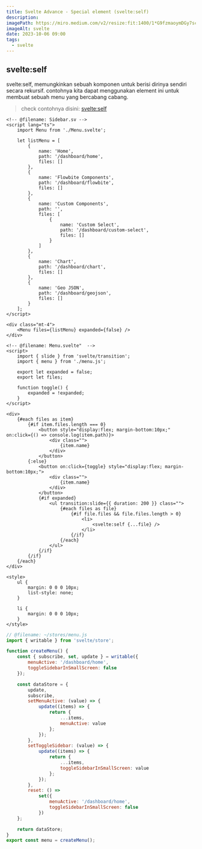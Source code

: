 ```yaml
---
title: Svelte Advance - Special element (svelte:self)
description:
imagePath: https://miro.medium.com/v2/resize:fit:1400/1*G9fzmaoymDGy7scbkgpC7A.png
imageAlt: svelte
date: 2023-10-06 09:00
tags:
  - svelte
---
```


## svelte:self

svelte:self, memungkinkan sebuah komponen untuk berisi dirinya sendiri secara rekursif. contohnya kita dapat menggunakan element ini untuk membuat sebuah menu yang bercabang cabang. <br>

<blockquote>
	check contohnya disini:
	<a href="https://svelte.dev/repl/d4f62ea3e4d04824bc33fff0057c6880?version=4.2.8" target="_blank">svelte:self</a>
</blockquote>

```svelte
<!-- @filename: Sidebar.sv -->
<script lang="ts">
	import Menu from './Menu.svelte';

	let listMenu = [
		{
			name: 'Home',
			path: '/dashboard/home',
			files: []
		},
		{
			name: 'Flowbite Components',
			path: '/dashboard/flowbite',
			files: []
		},
		{
			name: 'Custom Components',
			path: '',
			files: [
				{
					name: 'Custom Select',
					path: '/dashboard/custom-select',
					files: []
				}
			]
		},
		{
			name: 'Chart',
			path: '/dashboard/chart',
			files: []
		},
		{
			name: 'Geo JSON',
			path: '/dashboard/geojson',
			files: []
		}
	];
</script>

<div class="mt-4">
	<Menu files={listMenu} expanded={false} />
</div>
```

```svelte
<!-- @filename: Menu.svelte"  -->
<script>
	import { slide } from 'svelte/transition';
	import { menu } from './menu.js';

	export let expanded = false;
	export let files;

	function toggle() {
		expanded = !expanded;
	}
</script>

<div>
	{#each files as item}
		{#if item.files.length === 0}
			<button style="display:flex; margin-bottom:10px;" on:click={() => console.log(item.path)}>
				<div class="">
					{item.name}
				</div>
			</button>
		{:else}
			<button on:click={toggle} style="display:flex; margin-bottom:10px;">
				<div class="">
					{item.name}
				</div>
			</button>
			{#if expanded}
				<ul transition:slide={{ duration: 200 }} class="">
					{#each files as file}
						{#if file.files && file.files.length > 0}
							<li>
								<svelte:self {...file} />
							</li>
						{/if}
					{/each}
				</ul>
			{/if}
		{/if}
	{/each}
</div>

<style>
	ul {
		margin: 0 0 0 10px;
		list-style: none;
	}

	li {
		margin: 0 0 0 10px;
	}
</style>
```

```js
// @filename: ~/stores/menu.js
import { writable } from 'svelte/store';

function createMenu() {
	const { subscribe, set, update } = writable({
		menuActive: '/dashboard/home',
		toggleSidebarInSmallScreen: false
	});

	const dataStore = {
		update,
		subscribe,
		setMenuActive: (value) => {
			update((items) => {
				return {
					...items,
					menuActive: value
				};
			});
		},
		setToggleSidebar: (value) => {
			update((items) => {
				return {
					...items,
					toggleSidebarInSmallScreen: value
				};
			});
		},
		reset: () =>
			set({
				menuActive: '/dashboard/home',
				toggleSidebarInSmallScreen: false
			})
	};

	return dataStore;
}
export const menu = createMenu();
```
